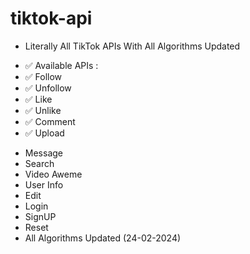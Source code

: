 # tiktok-api

- Literally All TikTok APIs With All Algorithms Updated

* ✅ Available APIs :
* ✅ Follow
* ✅ Unfollow
* ✅ Like
* ✅ Unlike
* ✅ Comment
* ✅ Upload
- Message
- Search
- Video Aweme
- User Info
- Edit
- Login
- SignUP
- Reset
- All Algorithms Updated (24-02-2024)

